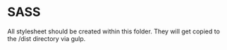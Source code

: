 # SASS

All stylesheet should be created within this folder.
They will get copied to the /dist directory via gulp.